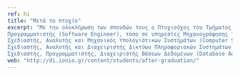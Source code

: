 ```yaml
---
ref: hi
title: "Μετά το πτυχίο"
excerpt: "Mε την ολοκλήρωση των σπουδών τους ο Πτυχιούχος του Τμήματος Πληροφορικής μπορεί να απασχοληθεί σε όλους τους τομείς του γνωστικού αντικειμένου του Τμήματός του, είτε ως αυτοαπασχολούμενος, είτε ως υπεύθυνος ή στέλεχος ιδιωτικών ή δημόσιων επιχειρήσεων, oργανισμών και υπηρεσιών και συγκεκριμένα ως:
Προγραμματιστής (Software Engineer), τόσο σε υπηρεσίες Μηχανογράφησης του ιδιωτικού ή δημόσιου τομέα, όσο και σε εμπορικές επιχειρήσεις παραγωγής και διάθεσης λογισμικού διάφορων τύπων και εφαρμογών.
Σχεδιαστής, Αναλυτής και Μηχανικός Υπολογιστικών Συστημάτων (Computer Systems Engineer).
Σχεδιαστής, Αναλυτής και Διαχειριστής Δικτύων Πληροφοριακών Συστημάτων και Τηλεπικοινωνιών (Network and Telecommunications Engineer / Administrator).
Σχεδιαστής, Προγραμματιστής, Διαχειριστής Βάσεων Δεδομένων (Database Administrator)."
web: "http://di.ionio.gr/content/students/after-graduation/"
---
```

